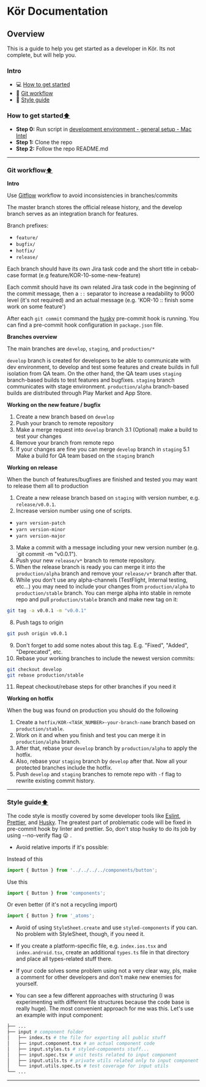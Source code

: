 # Kör Documentation

## Overview
This is a guide to help you get started as a developer in Kör. Its not complete, but will help you.

### Intro

- :computer: [How to get started](#how-to-get-started)
- :memo: [Git workflow](#git-workflow)
- :hankey: [Style guide](#style-guide)


### How to get started[⬆](#overview)

- **Step 0:** Run script in [development environment - general setup - Mac Intel](development-general-setup-mac.md)
- **Step 1:** Clone the repo
- **Step 2:** Follow the repo README.md
  
---

### Git workflow[⬆](#overview)

**Intro**

Use [Gitflow](https://www.atlassian.com/git/tutorials/comparing-workflows/gitflow-workflow) workflow to avoid inconsistencies in branches/commits

The master branch stores the official release history, and the develop branch serves as an integration branch for features.

Branch prefixes:

- `feature/`
- `bugfix/`
- `hotfix/`
- `release/`

Each branch should have its own Jira task code and the short title in cebab-case format (e.g feature/KOR-10-some-new-feature)

Each commit should have its own related Jira task code in the beginning of the commit message, then a `::` separator to increase a readability to 9000 level (it's not required) and an actual message (e.g. 'KOR-10 :: finish some work on some feature')

After each `git commit` command the [husky](https://www.npmjs.com/package/husky) pre-commit hook is running. You can find a pre-commit hook configuration in `package.json` file.

**Branches overview**

The main branches are `develop`, `staging`, and `production/*`

`develop` branch is created for developers to be able to communicate with dev environment, to develop and test some features and create builds in full isolation from QA team. On the other hand, the QA team uses `staging` branch-based builds to test features and bugfixes. `staging` branch communicates with stage environment. `production/alpha` branch-based builds are distributed through Play Market and App Store.

**Working on the new feature / bugfix**

1. Create a new branch based on `develop`
2. Push your branch to remote repository
3. Make a merge request into `develop` branch
   3.1 (Optional) make a build to test your changes
4. Remove your branch from remote repo
5. If your changes are fine you can merge `develop` branch in `staging`
   5.1 Make a build for QA team based on the `staging` branch

**Working on release**

When the bunch of features/bugfixes are finished and tested you may want to release them all to production

1. Create a new release branch based on `staging` with version number, e.g. `release/v0.0.1`.
2. Increase version number using one of scripts.

- `yarn version-patch`
- `yarn version-minor`
- `yarn version-major`

3. Make a commit with a message including your new version number (e.g. `git commit -m "v0.0.1").
4. Push your new `release/v*` branch to remote repository.
5. When the release branch is ready you can merge it into the `production/alpha` branch and remove your `release/v*` branch after that.
6. While you don't use any alpha-channels (TestFlight, Internal testing, etc...) you may need to include your changes from `production/alpha` to `production/stable` branch. You can merge alpha into stable in remote repo and pull `production/stable` branch and make new tag on it:

```sh
git tag -a v0.0.1 -m "v0.0.1"
```

8. Push tags to origin

```sh
git push origin v0.0.1
```

9. Don't forget to add some notes about this tag. E.g. "Fixed", "Added", "Deprecated", etc.
10. Rebase your working branches to include the newest version commits:

```sh
git checkout develop
git rebase production/stable
```

11. Repeat checkout/rebase steps for other branches if you need it

**Working on hotfix**

When the bug was found on production you should do the following

1. Create a `hotfix/KOR-<TASK_NUMBER>-your-branch-name` branch based on `production/stable`.
2. Work on it and when you finish and test you can merge it in `production/alpha` branch.
3. After that, rebase your `develop` branch by `production/alpha` to apply the hotfix.
4. Also, rebase your `staging` branch by `develop` after that. Now all your protected branches include the hotfix.
5. Push `develop` and `staging` branches to remote repo with `-f` flag to rewrite existing commit history.

---

### Style guide[⬆](#overview)

The code style is mostly covered by some developer tools like [Eslint](https://eslint.org/), [Prettier](https://prettier.io/), and [Husky](https://github.com/typicode/husky). The greatest part of problematic code will be fixed in pre-commit hook by linter and prettier. So, don't stop husky to do its job by using --no-verify flag :stuck_out_tongue: .

- Avoid relative imports if it's possible:

Instead of this

```jsx
import { Button } from '../../../../components/button';
```

Use this

```jsx
import { Button } from 'components';
```

Or even better (if it's not a recycling import)

```jsx
import { Button } from '_atoms';
```

- Avoid of using `StyleSheet.create` and use `styled-components` if you can. No problem with StyleSheet, though, if you need it.
- If you create a platform-specific file, e.g. `index.ios.tsx` and `index.android.tsx`, create an additional `types.ts` file in that directory and place all types-related stuff there.
- If your code solves some problem using not a very clear way, pls, make a comment for other developers and don't make new enemies for yourself.

- You can see a few different approaches with structuring (I was experimenting with different file structures because the code base is really huge). The most convenient approach for me was this. Let's use an example with input component:

```bash
├── ...
├── input # component folder
│   ├── index.ts # the file for exporting all public stuff
│   ├── input.component.tsx # an actual component code
│   ├── input.styles.ts # styled-components stuff...
│   ├── input.spec.tsx # unit tests related to input component
│   ├── input.utils.ts # private utils related only to input component
│   └── input.utils.spec.ts # test coverage for input utils
└── ...
```

---